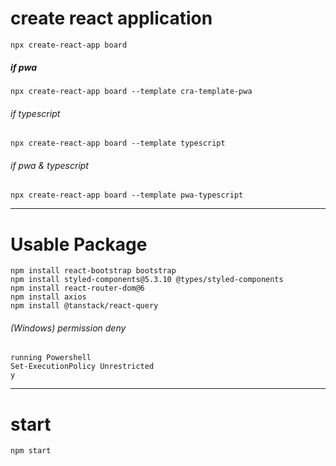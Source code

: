 # create react application
```
npx create-react-app board
```

##### if pwa
```
npx create-react-app board --template cra-template-pwa
```

###### if typescript
```
npx create-react-app board --template typescript
```

###### if pwa & typescript
```
npx create-react-app board --template pwa-typescript
```

----------
# Usable Package
```
npm install react-bootstrap bootstrap
npm install styled-components@5.3.10 @types/styled-components
npm install react-router-dom@6
npm install axios
npm install @tanstack/react-query
```


###### (Windows) permission deny
```
running Powershell
Set-ExecutionPolicy Unrestricted
y
```

----------
# start
```
npm start
```

